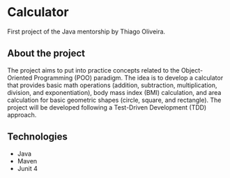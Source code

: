 # Calculator

First project of the Java mentorship by Thiago Oliveira.

## About the project

The project aims to put into practice concepts related to the Object-Oriented Programming (POO) paradigm. The idea is to develop a calculator that provides basic math operations (addition, subtraction, multiplication, division, and exponentiation), body mass index (BMI) calculation, and area calculation for basic geometric shapes (circle, square, and rectangle). The project will be developed following a Test-Driven Development (TDD) approach.

## Technologies

- Java
- Maven
- Junit 4
